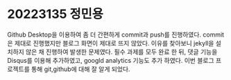 # 20223135 정민용

Github Desktop을 이용하여 좀 더 간편하게 commit과 push를 진행하였다.
commit은 제대로 진행했지만 블로그 화면이 제대로 뜨지 않았다.
이유를 찾아보니 jekyll을 설치하지 않은 채 진행하여 발생한 문제였다.
필수 과제를 모두 완료 한 뒤, 댓글 기능을 Disqus를 이용해 추가하였고,
googld analytics 기능도 추가 하였다.
이번 블로그 프로젝트를 통해 git,github에 대해 잘 알게 되었다.
